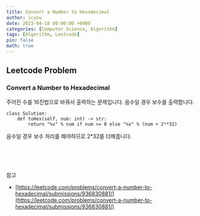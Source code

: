 ```yaml
---
title: Convert a Number to Hexadecimal
author: icyou
date: 2023-04-18 00:00:00 +0900
categories: [Computer Science, Algorithm]
tags: [Algorithm, Leetcode]
pin: false
math: true
---
```


## Leetcode Problem

### Convert a Number to Hexadecimal
주어진 수를 16진법으로 바꿔서 출력하는 문제입니다. 음수일 경우 보수를 출력합니다.

```
class Solution:
    def toHex(self, num: int) -> str:
        return "%x" % num if num >= 0 else "%x" % (num + 2**32)
```
음수일 경우 보수 처리를 해야하므로 2*32를 더해줍니다.

<br/><br/><br/><br/>
참고 
- [https://leetcode.com/problems/convert-a-number-to-hexadecimal/submissions/936830881/](https://leetcode.com/problems/convert-a-number-to-hexadecimal/submissions/936830881/)